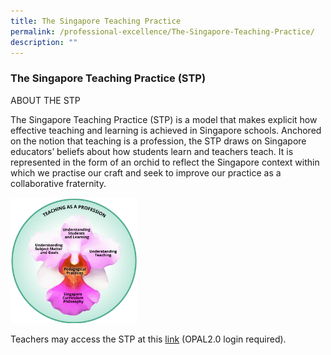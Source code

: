 ```yaml
---
title: The Singapore Teaching Practice
permalink: /professional-excellence/The-Singapore-Teaching-Practice/
description: ""
---
```

### The Singapore Teaching Practice (STP)

ABOUT THE STP

The Singapore Teaching Practice (STP) is a model that makes explicit how effective teaching and learning is achieved in Singapore schools. Anchored on the notion that teaching is a profession, the STP draws on Singapore educators’ beliefs about how students learn and teachers teach. It is represented in the form of an orchid to reflect the Singapore context within which we practise our craft and seek to improve our practice as a collaborative fraternity.

<img src="/images/proex1.png" style="width:40%">

Teachers may access the STP at this [link](http://go.gov.sg/stp) (OPAL2.0 login required).